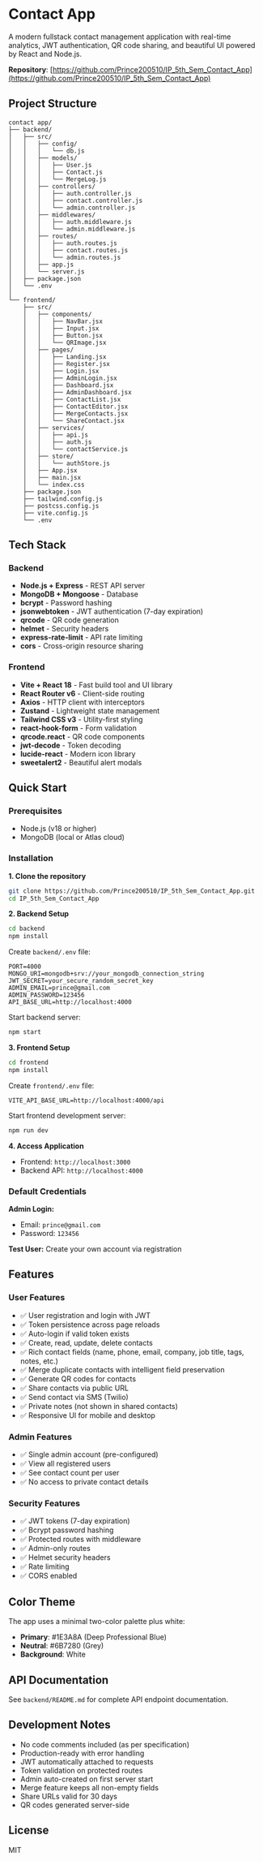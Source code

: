# Contact App

A modern fullstack contact management application with real-time analytics, JWT authentication, QR code sharing, and beautiful UI powered by React and Node.js.

**Repository**: [https://github.com/Prince200510/IP_5th_Sem_Contact_App](https://github.com/Prince200510/IP_5th_Sem_Contact_App)

## Project Structure

```
contact app/
├── backend/
│   ├── src/
│   │   ├── config/
│   │   │   └── db.js
│   │   ├── models/
│   │   │   ├── User.js
│   │   │   ├── Contact.js
│   │   │   └── MergeLog.js
│   │   ├── controllers/
│   │   │   ├── auth.controller.js
│   │   │   ├── contact.controller.js
│   │   │   └── admin.controller.js
│   │   ├── middlewares/
│   │   │   ├── auth.middleware.js
│   │   │   └── admin.middleware.js
│   │   ├── routes/
│   │   │   ├── auth.routes.js
│   │   │   ├── contact.routes.js
│   │   │   └── admin.routes.js
│   │   ├── app.js
│   │   └── server.js
│   ├── package.json
│   └── .env
│
└── frontend/
    ├── src/
    │   ├── components/
    │   │   ├── NavBar.jsx
    │   │   ├── Input.jsx
    │   │   ├── Button.jsx
    │   │   └── QRImage.jsx
    │   ├── pages/
    │   │   ├── Landing.jsx
    │   │   ├── Register.jsx
    │   │   ├── Login.jsx
    │   │   ├── AdminLogin.jsx
    │   │   ├── Dashboard.jsx
    │   │   ├── AdminDashboard.jsx
    │   │   ├── ContactList.jsx
    │   │   ├── ContactEditor.jsx
    │   │   ├── MergeContacts.jsx
    │   │   └── ShareContact.jsx
    │   ├── services/
    │   │   ├── api.js
    │   │   ├── auth.js
    │   │   └── contactService.js
    │   ├── store/
    │   │   └── authStore.js
    │   ├── App.jsx
    │   ├── main.jsx
    │   └── index.css
    ├── package.json
    ├── tailwind.config.js
    ├── postcss.config.js
    ├── vite.config.js
    └── .env
```

## Tech Stack

### Backend
- **Node.js + Express** - REST API server
- **MongoDB + Mongoose** - Database
- **bcrypt** - Password hashing
- **jsonwebtoken** - JWT authentication (7-day expiration)
- **qrcode** - QR code generation
- **helmet** - Security headers
- **express-rate-limit** - API rate limiting
- **cors** - Cross-origin resource sharing

### Frontend
- **Vite + React 18** - Fast build tool and UI library
- **React Router v6** - Client-side routing
- **Axios** - HTTP client with interceptors
- **Zustand** - Lightweight state management
- **Tailwind CSS v3** - Utility-first styling
- **react-hook-form** - Form validation
- **qrcode.react** - QR code components
- **jwt-decode** - Token decoding
- **lucide-react** - Modern icon library
- **sweetalert2** - Beautiful alert modals

## Quick Start

### Prerequisites
- Node.js (v18 or higher)
- MongoDB (local or Atlas cloud)

### Installation

**1. Clone the repository**
```bash
git clone https://github.com/Prince200510/IP_5th_Sem_Contact_App.git
cd IP_5th_Sem_Contact_App
```

**2. Backend Setup**
```bash
cd backend
npm install
```

Create `backend/.env` file:
```env
PORT=4000
MONGO_URI=mongodb+srv://your_mongodb_connection_string
JWT_SECRET=your_secure_random_secret_key
ADMIN_EMAIL=prince@gmail.com
ADMIN_PASSWORD=123456
API_BASE_URL=http://localhost:4000
```

Start backend server:
```bash
npm start
```

**3. Frontend Setup**
```bash
cd frontend
npm install
```

Create `frontend/.env` file:
```env
VITE_API_BASE_URL=http://localhost:4000/api
```

Start frontend development server:
```bash
npm run dev
```

**4. Access Application**
- Frontend: `http://localhost:3000`
- Backend API: `http://localhost:4000`

### Default Credentials

**Admin Login:**
- Email: `prince@gmail.com`
- Password: `123456`

**Test User:** Create your own account via registration

## Features

### User Features
- ✅ User registration and login with JWT
- ✅ Token persistence across page reloads
- ✅ Auto-login if valid token exists
- ✅ Create, read, update, delete contacts
- ✅ Rich contact fields (name, phone, email, company, job title, tags, notes, etc.)
- ✅ Merge duplicate contacts with intelligent field preservation
- ✅ Generate QR codes for contacts
- ✅ Share contacts via public URL
- ✅ Send contact via SMS (Twilio)
- ✅ Private notes (not shown in shared contacts)
- ✅ Responsive UI for mobile and desktop

### Admin Features
- ✅ Single admin account (pre-configured)
- ✅ View all registered users
- ✅ See contact count per user
- ✅ No access to private contact details

### Security Features
- ✅ JWT tokens (7-day expiration)
- ✅ Bcrypt password hashing
- ✅ Protected routes with middleware
- ✅ Admin-only routes
- ✅ Helmet security headers
- ✅ Rate limiting
- ✅ CORS enabled

## Color Theme

The app uses a minimal two-color palette plus white:
- **Primary**: #1E3A8A (Deep Professional Blue)
- **Neutral**: #6B7280 (Grey)
- **Background**: White

## API Documentation

See `backend/README.md` for complete API endpoint documentation.

## Development Notes

- No code comments included (as per specification)
- Production-ready with error handling
- JWT automatically attached to requests
- Token validation on protected routes
- Admin auto-created on first server start
- Merge feature keeps all non-empty fields
- Share URLs valid for 30 days
- QR codes generated server-side

## License

MIT
